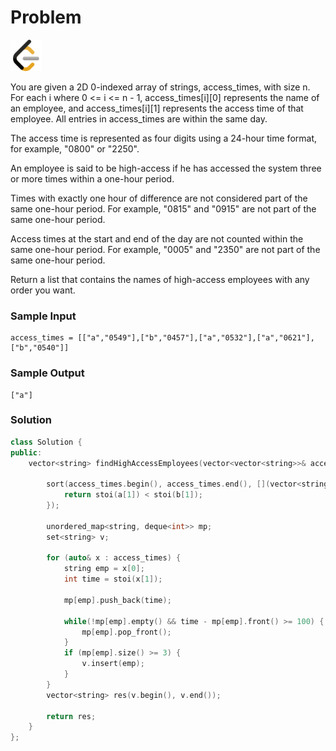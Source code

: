 # Problem
<a href="https://leetcode.com/problems/high-access-employees/description/">
  <img src="../lib/leetcode-3628885-3030025.webp" width="50"/>
</a>

You are given a 2D 0-indexed array of strings, access_times, with size n. For each i where 0 <= i <= n - 1, access_times[i][0] represents the name of an employee, and access_times[i][1] represents the access time of that employee. All entries in access_times are within the same day.

The access time is represented as four digits using a 24-hour time format, for example, "0800" or "2250".

An employee is said to be high-access if he has accessed the system three or more times within a one-hour period.

Times with exactly one hour of difference are not considered part of the same one-hour period. For example, "0815" and "0915" are not part of the same one-hour period.

Access times at the start and end of the day are not counted within the same one-hour period. For example, "0005" and "2350" are not part of the same one-hour period.

Return a list that contains the names of high-access employees with any order you want.

### Sample Input
```
access_times = [["a","0549"],["b","0457"],["a","0532"],["a","0621"],["b","0540"]]
```
### Sample Output
```
["a"]
```

### Solution
```cpp
class Solution {
public:
    vector<string> findHighAccessEmployees(vector<vector<string>>& access_times) {

        sort(access_times.begin(), access_times.end(), [](vector<string>& a, vector<string>& b) {
            return stoi(a[1]) < stoi(b[1]);
        });

        unordered_map<string, deque<int>> mp;
        set<string> v;

        for (auto& x : access_times) {
            string emp = x[0];
            int time = stoi(x[1]);

            mp[emp].push_back(time);

            while(!mp[emp].empty() && time - mp[emp].front() >= 100) {
                mp[emp].pop_front();
            }
            if (mp[emp].size() >= 3) {
                v.insert(emp);
            }
        }
        vector<string> res(v.begin(), v.end());

        return res;
    }
};


```
